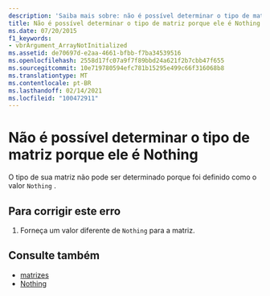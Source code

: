 ```yaml
---
description: 'Saiba mais sobre: não é possível determinar o tipo de matriz porque ele é Nothing'
title: Não é possível determinar o tipo de matriz porque ele é Nothing
ms.date: 07/20/2015
f1_keywords:
- vbrArgument_ArrayNotInitialized
ms.assetid: de70697d-e2aa-4661-bfbb-f7ba34539516
ms.openlocfilehash: 2558d17fc07a9f7f89bbd24a621f2b7cbb47f655
ms.sourcegitcommit: 10e719780594efc781b15295e499c66f316068b8
ms.translationtype: MT
ms.contentlocale: pt-BR
ms.lasthandoff: 02/14/2021
ms.locfileid: "100472911"
---
```

# <a name="cannot-determine-array-type-because-it-is-nothing"></a>Não é possível determinar o tipo de matriz porque ele é Nothing

O tipo de sua matriz não pode ser determinado porque foi definido como o valor `Nothing` .  
  
## <a name="to-correct-this-error"></a>Para corrigir este erro  
  
1. Forneça um valor diferente de `Nothing` para a matriz.  
  
## <a name="see-also"></a>Consulte também

- [matrizes](../programming-guide/language-features/arrays/index.md)
- [Nothing](../language-reference/nothing.md)
